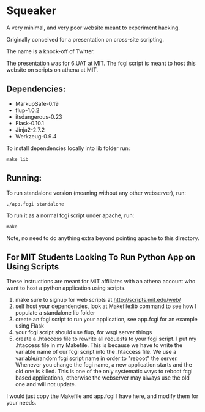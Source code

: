 Squeaker
========
A very minimal, and very poor website meant to experiment hacking.

Originally conceived for a presentation on cross-site scripting.

The name is a knock-off of Twitter.

The presentation was for 6.UAT at MIT. The fcgi script is meant to host this
website on scripts on athena at MIT.


Dependencies:
-------------
- MarkupSafe-0.19
- flup-1.0.2
- itsdangerous-0.23
- Flask-0.10.1
- Jinja2-2.7.2
- Werkzeug-0.9.4

To install dependencies locally into lib folder run:

    make lib

Running:
-------
To run standalone version (meaning without any other webserver), run:

    ./app.fcgi standalone

To run it as a normal fcgi script under apache, run:

    make

Note, no need to do anything extra beyond pointing apache to this directory.

For MIT Students Looking To Run Python App on Using Scripts
-----------------------------------------------------------
These instructions are meant for MIT affiliates with an athena account who want
to host a python application using scripts.

1. make sure to signup for web scripts at http://scripts.mit.edu/web/
2. self host your dependencies, look at Makefile:lib command to see how I
   populate a standalone lib folder
3. create an fcgi script to run your application, see app.fcgi for an example
   using Flask
4. your fcgi script should use flup, for wsgi server things
4. create a .htaccess file to rewrite all requests to your fcgi script. I put
   my .htaccess file in my Makefile. This is because we have to write the
   variable name of our fcgi script into the .htaccess file. We use a
   variable/random fcgi script name in order to "reboot" the server. Whenever you
   change the fcgi name, a new application starts and the old one is killed.
   This is one of the only systematic ways to reboot fcgi based applications,
   otherwise the webserver may always use the old one and will not update.

I would just copy the Makefile and app.fcgi I have here, and modify them for
your needs.

